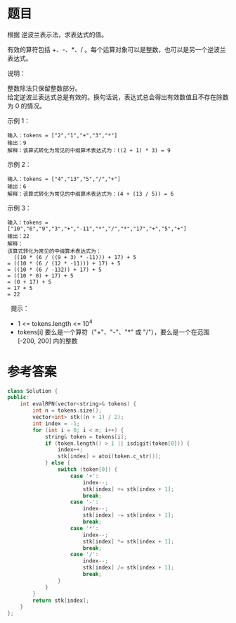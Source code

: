 # 题目
根据 逆波兰表示法，求表达式的值。

有效的算符包括 +、-、*、/ 。每个运算对象可以是整数，也可以是另一个逆波兰表达式。

说明：

整数除法只保留整数部分。<br>
给定逆波兰表达式总是有效的。换句话说，表达式总会得出有效数值且不存在除数为 0 的情况。
 

示例 1：

    输入：tokens = ["2","1","+","3","*"]
    输出：9
    解释：该算式转化为常见的中缀算术表达式为：((2 + 1) * 3) = 9
示例 2：

    输入：tokens = ["4","13","5","/","+"]
    输出：6
    解释：该算式转化为常见的中缀算术表达式为：(4 + (13 / 5)) = 6
示例 3：

    输入：tokens = ["10","6","9","3","+","-11","*","/","*","17","+","5","+"]
    输出：22
    解释：
    该算式转化为常见的中缀算术表达式为：
      ((10 * (6 / ((9 + 3) * -11))) + 17) + 5
    = ((10 * (6 / (12 * -11))) + 17) + 5
    = ((10 * (6 / -132)) + 17) + 5
    = ((10 * 0) + 17) + 5
    = (0 + 17) + 5
    = 17 + 5
    = 22
 
提示：

* 1 <= tokens.length <= 10<sup>4</sup>
* tokens[i] 要么是一个算符（"+"、"-"、"*" 或 "/"），要么是一个在范围 [-200, 200] 内的整数

# 参考答案
```c++
class Solution {
public:
    int evalRPN(vector<string>& tokens) {
        int n = tokens.size();
        vector<int> stk((n + 1) / 2);
        int index = -1;
        for (int i = 0; i < n; i++) {
            string& token = tokens[i];
            if (token.length() > 1 || isdigit(token[0])) {
                index++;
                stk[index] = atoi(token.c_str());
            } else {
                switch (token[0]) {
                    case '+':
                        index--;
                        stk[index] += stk[index + 1];
                        break;
                    case '-':
                        index--;
                        stk[index] -= stk[index + 1];
                        break;
                    case '*':
                        index--;
                        stk[index] *= stk[index + 1];
                        break;
                    case '/':
                        index--;
                        stk[index] /= stk[index + 1];
                        break;
                }
            }
        }
        return stk[index];
    }
};
